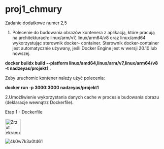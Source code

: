 # proj1_chmury

Zadanie dodatkowe numer 2,5


1. Polecenie do budowania obrazów kontenera z aplikacją, które pracują na architekturach:
linux/arm/v7, linux/arm64/v8 oraz linux/amd64 wykorzystując sterownik docker- container.
Sterownik docker-container jest automatycznie używany, jeśli Docker Engine jest w wersji 20.10 lub nowszej.

<b>docker buildx build --platform linux/amd64,linux/arm/v7,linux/arm64/v8 -t nadzeyas/projekt1 . </b>

Zeby uruchomic kontener należy użyć polecenia:

<b>docker run -p 3000:3000 nadzeyas/projekt1</b>

2.Umożliwienie wykorzystania danych cache w procesie budowania obrazu (deklaracje wewnątrz Dockerfile).

Etap 1 - Dockerfile

<img width="50" height="50" alt="Zrzut ekranu 2023-05-12 o 21 18 09" src="https://github.com/Walicce/proj1_chmury/assets/60614660/98a7b762-858c-4ae6-9fb8-54e5d0780c83">





































![4k0w7k3a0t461](https://github.com/Walicce/proj1_chmury/assets/60614660/55dba286-a76e-47b0-b381-9dc544908470)
